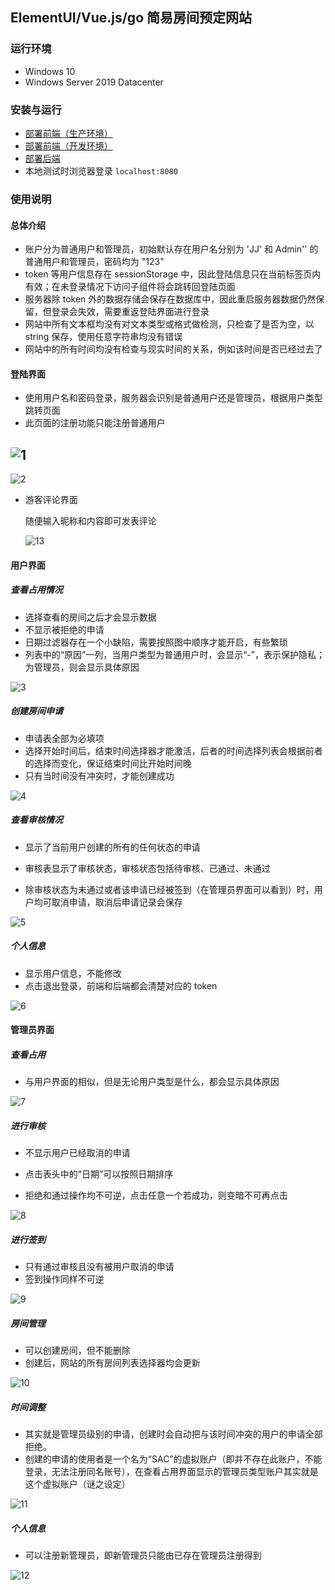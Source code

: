## ElementUI/Vue.js/go 简易房间预定网站

### 运行环境

- Windows 10
- Windows Server 2019 Datacenter

### 安装与运行

- [部署前端（生产环境）](./front-end/README.md)
- [部署前端（开发环境）](./front-end-dev/README.md)
- [部署后端](./back-end/README.md)
- 本地测试时浏览器登录 ``localhost:8080``

### 使用说明

#### 总体介绍

- 账户分为普通用户和管理员，初始默认存在用户名分别为 'JJ' 和 Admin'' 的普通用户和管理员，密码均为 "123"
- token 等用户信息存在 sessionStorage 中，因此登陆信息只在当前标签页内有效；在未登录情况下访问子组件将会跳转回登陆页面
- 服务器除 token 外的数据存储会保存在数据库中，因此重启服务器数据仍然保留，但登录会失效，需要重返登陆界面进行登录
- 网站中所有文本框均没有对文本类型或格式做检测，只检查了是否为空，以 string 保存，使用任意字符串均没有错误
- 网站中的所有时间均没有检查与现实时间的关系，例如该时间是否已经过去了

#### 登陆界面

- 使用用户名和密码登录，服务器会识别是普通用户还是管理员，根据用户类型跳转页面
- 此页面的注册功能只能注册普通用户



## ![1](assets/1.PNG)

![2](assets/2.PNG)

- 游客评论界面

  随便输入昵称和内容即可发表评论

  ![13](assets/13.PNG)

#### 用户界面

##### 查看占用情况

- 选择查看的房间之后才会显示数据
- 不显示被拒绝的申请
- 日期过滤器存在一个小缺陷，需要按照图中顺序才能开启，有些繁琐
- 列表中的“原因”一列，当用户类型为普通用户时，会显示“-”，表示保护隐私；为管理员，则会显示具体原因

![3](assets/3.PNG)

##### 创建房间申请

- 申请表全部为必填项
- 选择开始时间后，结束时间选择器才能激活，后者的时间选择列表会根据前者的选择而变化，保证结束时间比开始时间晚
- 只有当时间没有冲突时，才能创建成功

![4](assets/4.PNG)

##### 查看审核情况

- 显示了当前用户创建的所有的任何状态的申请

- 审核表显示了审核状态，审核状态包括待审核、已通过、未通过
- 除审核状态为未通过或者该申请已经被签到（在管理员界面可以看到）时，用户均可取消申请，取消后申请记录会保存

![5](assets/5.PNG)

##### 个人信息

- 显示用户信息，不能修改
- 点击退出登录，前端和后端都会清楚对应的 token

![6](assets/6.PNG)

#### 管理员界面

##### 查看占用

- 与用户界面的相似，但是无论用户类型是什么，都会显示具体原因

![7](assets/7.PNG)

##### 进行审核

- 不显示用户已经取消的申请

- 点击表头中的“日期”可以按照日期排序
- 拒绝和通过操作均不可逆，点击任意一个若成功，则变暗不可再点击

![8](assets/8.PNG)

##### 进行签到

- 只有通过审核且没有被用户取消的申请
- 签到操作同样不可逆

![9](assets/9.PNG)

##### 房间管理

- 可以创建房间，但不能删除
- 创建后，网站的所有房间列表选择器均会更新

![10](assets/10.PNG)

##### 时间调整

- 其实就是管理员级别的申请，创建时会自动把与该时间冲突的用户的申请全部拒绝。
- 创建的申请的使用者是一个名为“SAC”的虚拟账户（即并不存在此账户，不能登录，无法注册同名账号），在查看占用界面显示的管理员类型账户其实就是这个虚拟账户（谜之设定）

![11](assets/11.PNG)

##### 个人信息

- 可以注册新管理员，即新管理员只能由已存在管理员注册得到

![12](assets/12.PNG)

